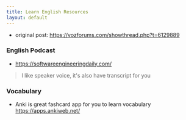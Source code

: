 ```yaml
---
title: Learn English Resources
layout: default
---
```


- original post: https://vozforums.com/showthread.php?t=6129889

### English Podcast
- https://softwareengineeringdaily.com/
 > I like speaker voice, it's also have transcript for you

### Vocabulary
- Anki is great fashcard app for you to learn vocabulary https://apps.ankiweb.net/
